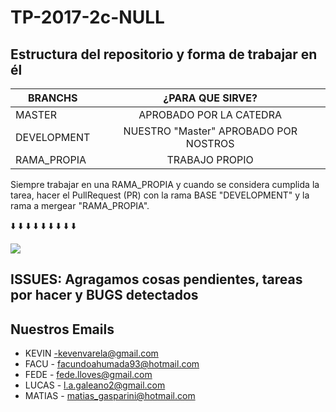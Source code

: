 # TP-2017-2c-NULL

## Estructura del repositorio y forma de trabajar en él

| BRANCHS       | ¿PARA QUE SIRVE?|
| ------------- |:-------------:|
| MASTER      | APROBADO POR LA CATEDRA |
| DEVELOPMENT | NUESTRO "Master" APROBADO POR NOSTROS|
| RAMA_PROPIA | TRABAJO PROPIO|

Siempre trabajar en una RAMA_PROPIA y cuando se considera cumplida la tarea, hacer el PullRequest (PR) con la rama BASE "DEVELOPMENT" y la rama a mergear "RAMA_PROPIA".

:arrow_down:   :arrow_down:   :arrow_down:    :arrow_down:   :arrow_down:   :arrow_down:   :arrow_down:   :arrow_down:   :arrow_down:

<a href="http://fotos.subefotos.com/765d050335fed8fabd8529a542b0622do.jpg" target="_blank"><img src="http://fotos.subefotos.com/765d050335fed8fabd8529a542b0622do.jpg" /></a>

## ISSUES: Agragamos cosas pendientes, tareas por hacer y BUGS detectados

## Nuestros Emails

* KEVIN -kevenvarela@gmail.com
* FACU - facundoahumada93@hotmail.com
* FEDE - fede.lloves@gmail.com
* LUCAS - l.a.galeano2@gmail.com
* MATIAS - matias_gasparini@hotmail.com
